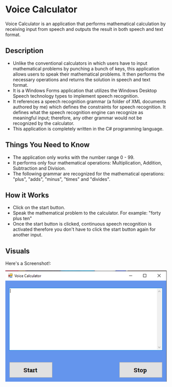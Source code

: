 # Voice Calculator

Voice Calculator is an application that performs mathematical calculation by receiving input from speech and outputs the result in both speech and text format.<br>

## Description
- Unlike the conventional calculators in which users have to input mathematical problems by punching a bunch of keys, this application allows users to speak their mathematical problems. It then performs the necessary operations and returns the solution in speech and text format.<br>
- It is a Windows Forms application that utilizes the Windows Desktop Speech technology types to implement speech recognition. 
- It references a speech recognition grammar (a folder of XML documents authored by me) which defines the constraints for speech recognition. It defines what the speech recognition engine can recognize as meaningful input; therefore, any other grammar would not be recognized by the calculator.
- This application is completely written in the C# programming language.

## Things You Need to Know
- The application only works with the number range 0 - 99.
- It performs only four mathematical operations: Multiplication, Addition, Subtraction and Division.
- The following grammar are recognized for the mathematical operations: "plus", "adds", "minus", "times" and "divides".

## How it Works
- Click on the start button.
- Speak the mathematical problem to the calculator. For example: "forty plus ten"
- Once the start button is clicked, continuous speech recognition is activated therefore you don't have to click the start button again for another input.

## Visuals
Here's a Screenshot!:

![alt text](https://github.com/adeola-praise/Voice_Calculator/blob/master/Start.png "UI Screenshot")
